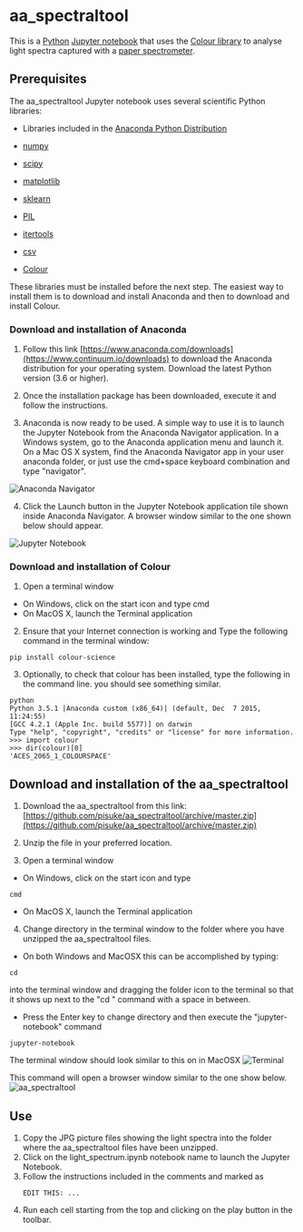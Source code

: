 # aa_spectraltool

This is a [Python](https://www.python.org/) [Jupyter notebook](http://jupyter.org/) that uses the [Colour library](http://colour-science.org/) to analyse light spectra captured with a [paper spectrometer](https://publiclab.org/sites/default/files/8.5x11mini-spec3.8.pdf).

## Prerequisites

The aa_spectraltool Jupyter notebook uses several scientific Python libraries:

* Libraries included in the [Anaconda Python Distribution](https://www.continuum.io/downloads)
 * [numpy](http://www.numpy.org/)
 * [scipy](https://www.scipy.org/)
 * [matplotlib](http://matplotlib.org/)
 * [sklearn](http://scikit-learn.org/)
 * [PIL](http://www.pythonware.com/products/pil/)
 * [itertools](https://docs.python.org/3/library/itertools.html)
 * [csv](https://docs.python.org/3/library/csv.html)

* [Colour](http://colour-science.org/)

These libraries must be installed before the next step. The easiest way to install them is to download and install Anaconda and then to download and install Colour.

### Download and installation of Anaconda

1. Follow this link [https://www.anaconda.com/downloads](https://www.continuum.io/downloads) to download the Anaconda distribution for your operating system. Download the latest Python version (3.6 or higher).

2. Once the installation package has been downloaded, execute it and follow the instructions.

3. Anaconda is now ready to be used. A simple way to use it is to launch the Jupyter Notebook from the Anaconda Navigator application. In a Windows system, go to the Anaconda application menu and launch it. On a Mac OS X system, find the Anaconda Navigator app in your user anaconda folder, or just use the cmd+space keyboard combination and type "navigator".

![Anaconda Navigator](https://docs.continuum.io/_images/navigator-home-1-3.png)

4. Click the Launch button in the Jupyter Notebook application tile shown inside Anaconda Navigator. A browser window similar to the one shown below should appear.

![Jupyter Notebook](https://ts.aaschool.ac.uk/sites/default/files/01_jupyter.png)

### Download and installation of Colour

1. Open a terminal window
 * On Windows, click on the start icon and type cmd
 * On MacOS X, launch the Terminal application
 
2. Ensure that your Internet connection is working and Type the following command in the terminal window:
```
pip install colour-science
```
3. Optionally, to check that colour has been installed, type the following in the command line. you should see something similar.
```
python
Python 3.5.1 |Anaconda custom (x86_64)| (default, Dec  7 2015, 11:24:55)
[GCC 4.2.1 (Apple Inc. build 5577)] on darwin
Type "help", "copyright", "credits" or "license" for more information.
>>> import colour
>>> dir(colour)[0]
'ACES_2065_1_COLOURSPACE'
```

## Download and installation of the aa_spectraltool

1. Download the aa_spectraltool from this link: [https://github.com/pisuke/aa_spectraltool/archive/master.zip](https://github.com/pisuke/aa_spectraltool/archive/master.zip)

2. Unzip the file in your preferred location. 

3. Open a terminal window
 * On Windows, click on the start icon and type 
 ```
 cmd
 ```
 * On MacOS X, launch the Terminal application
 
4. Change directory in the terminal window to the folder where you have unzipped the aa_spectraltool files. 
 * On both Windows and MacOSX this can be accomplished by typing:
  ```
  cd 
  ```
 into the terminal window and dragging the folder icon to the terminal so that it shows up next to the "cd " command with a space in between.
 * Press the Enter key to change directory and then execute the "jupyter-notebook" command
  ```
  jupyter-notebook
  ```
  The terminal window should look similar to this on in MacOSX 
  ![Terminal](https://ts.aaschool.ac.uk/sites/default/files/03_jupyter_console.png)
  
  This command will open a browser window similar to the one show below. 
  ![aa_spectraltool](https://ts.aaschool.ac.uk/sites/default/files/02_jupyter_folder.png)


## Use

1. Copy the JPG picture files showing the light spectra into the folder where the aa_spectraltool files have been unzipped.
2. Click on the light_spectrum.ipynb notebook name to launch the Jupyter Notebook.
3. Follow the instructions included in the comments and marked as
   ```
   EDIT THIS: ...
   ```
4. Run each cell starting from the top and clicking on the play button in the toolbar.





